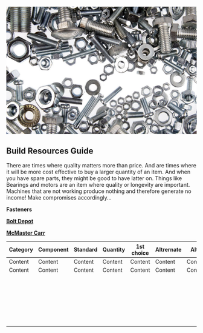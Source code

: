 ![Screws](images/screws.jpg)
## Build Resources Guide
There are times where quality matters more than price.
And are times where it will be more cost effective to buy a larger quantity of an item. And when you have spare parts, they might be good to have latter on.
Things like Bearings and motors are an item where quality or longevity are important. Machines that are not working produce nothing and therefore generate no income! Make compromises accordingly...

**Fasteners**

[**Bolt Depot**](https://www.boltdepot.com/)

[**McMaster Carr**](https://www.mcmaster.com/)



| Category  | Component  | Standard  | Quantity  | 1st choice   | Altrernate  | Alt 2 | Alt 3 | Notes | Other |
| ----- | ----- | ----- | ----- | ----- | ----- | ----- | ----- | ----- | ----- |
| Content   | Content   | Content   | Content   | Content   | Content   |Content   |Content   |Content   |Content   |
| Content   | Content   | Content   | Content   | Content   | Content   |Content   |Content   |Content   |Content   |
|        |            |           |         |        |          |       |      |      |       |
|        |            |           |         |        |          |       |      |      |       |
|        |            |           |         |        |          |       |      |      |       |
|        |            |           |         |        |          |       |      |      |       |
|        |            |           |         |        |          |       |      |      |       |
|        |            |           |         |        |          |       |      |      |       |
|        |            |           |         |        |          |       |      |      |       |
|        |            |           |         |        |          |       |      |      |       |
|        |            |           |         |        |          |       |      |      |       |
|        |            |           |         |        |          |       |      |      |       |
|        |            |           |         |        |          |       |      |      |       |
|        |            |           |         |        |          |       |      |      |       |
|        |            |           |         |        |          |       |      |      |       |
|        |            |           |         |        |          |       |      |      |       |
|        |            |           |         |        |          |       |      |      |       |
|        |            |           |         |        |          |       |      |      |       |
|        |            |           |         |        |          |       |      |      |       |
|        |            |           |         |        |          |       |      |      |       |
|   |   |   |   |   |   |   |   |   |   |
|   |   |   |   |   |   |   |   |   |   |
|   |   |   |   |   |   |   |   |   |   |
|   |   |   |   |   |   |   |   |   |   |
|   |   |   |   |   |   |   |   |   |   |
|   |   |   |   |   |   |   |   |   |   |
|   |   |   |   |   |   |   |   |   |   |
|   |   |   |   |   |   |   |   |   |   |
